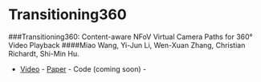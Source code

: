 # Transitioning360

###Transitioning360: Content-aware NFoV Virtual Camera Paths for 360° Video Playback
####Miao Wang, Yi-Jun Li, Wen-Xuan Zhang, Christian Richardt, Shi-Min Hu. 

- [Video](https://vimeo.com/456945096) - [Paper](https://researchportal.bath.ac.uk/files/211657571/Transitioning360_WangEtAl_ISMAR2020.pdf) - Code (coming soon) -

